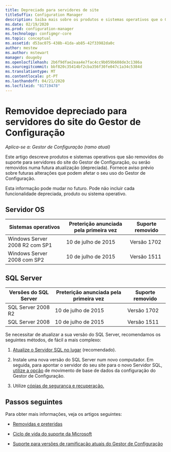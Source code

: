 ```yaml
---
title: Depreciado para servidores de site
titleSuffix: Configuration Manager
description: Saiba mais sobre os produtos e sistemas operativos que o Gestor de Configuração já não suporta para servidores do site.
ms.date: 02/19/2020
ms.prod: configuration-manager
ms.technology: configmgr-core
ms.topic: conceptual
ms.assetid: d53ac075-438b-41da-ab85-42f33982da0c
author: mestew
ms.author: mstewart
manager: dougeby
ms.openlocfilehash: 2b6f9dfae2eaa4e7fac4cc9b059b608de3c1386a
ms.sourcegitcommit: bbf820c35414bf2cba356f30fe047c1a34c5384d
ms.translationtype: MT
ms.contentlocale: pt-PT
ms.lasthandoff: 04/21/2020
ms.locfileid: "81719478"
---
```

# <a name="removed-and-deprecated-for-configuration-manager-site-servers"></a>Removidoe depreciado para servidores do site do Gestor de Configuração

*Aplica-se a: Gestor de Configuração (ramo atual)*

Este artigo descreve produtos e sistemas operativos que são removidos do suporte para servidores do site do Gestor de Configuração, ou serão removidos numa futura atualização (depreciada). Fornece aviso prévio sobre futuras alterações que podem afetar o seu uso do Gestor de Configuração.  

Esta informação pode mudar no futuro. Pode não incluir cada funcionalidade depreciada, produto ou sistema operativo.  

## <a name="server-os"></a>Servidor OS  

|Sistemas operativos|Preterição anunciada pela primeira vez|Suporte removido|
|-|-|-|
|Windows Server 2008 R2 com SP1|10 de julho de 2015| Versão 1702|
|Windows Server 2008 com SP2|10 de julho de 2015|Versão 1511|

## <a name="sql-server"></a>SQL Server

|Versões do SQL Server|Preterição anunciada pela primeira vez|Suporte removido|
|-|-|-|
|SQL Server 2008 R2|10 de julho de 2015|Versão 1702|
|SQL Server 2008|10 de julho de 2015|Versão 1511|

Se necessitar de atualizar a sua versão do SQL Server, recomendamos os seguintes métodos, de fácil a mais complexo:

1. [Atualize o Servidor SQL no lugar](../../../servers/manage/upgrade-on-premises-infrastructure.md#BKMK_SupConfigUpgradeDBSrv) (recomendado).  

2. Instale uma nova versão do SQL Server num novo computador. Em seguida, para apontar o servidor do seu site para o novo Servidor SQL, [utilize a opção](../../../servers/manage/modify-your-infrastructure.md#bkmk_dbconfig) de movimento de base de dados da configuração do Gestor de Configuração.  

3. Utilize [cópias de segurança e recuperação.](../../../servers/manage/backup-and-recovery.md)  

## <a name="next-steps"></a>Passos seguintes

Para obter mais informações, veja os artigos seguintes:

- [Removidas e preteridas](removed-and-deprecated.md)  

- [Ciclo de vida do suporte da Microsoft](https://support.microsoft.com/lifecycle)  

- [Suporte para versões de ramificação atuais do Gestor de Configuração](../../../servers/manage/current-branch-versions-supported.md)  
